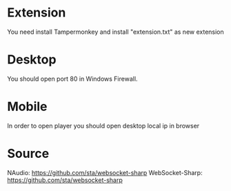 # Extension
You need install Tampermonkey and install "extension.txt" as new extension
# Desktop
You should open port 80 in Windows Firewall.
# Mobile
In order to open player you should open desktop local ip in browser
# Source
NAudio: https://github.com/sta/websocket-sharp
WebSocket-Sharp: https://github.com/sta/websocket-sharp
